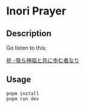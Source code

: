# Inori Prayer

## Description

Go listen to this:

[祈 -我ら神祖と共に歩む者なり](https://youtu.be/nTQUwghvy5Q)

## Usage

```
pnpm install
pnpm run dev
```
